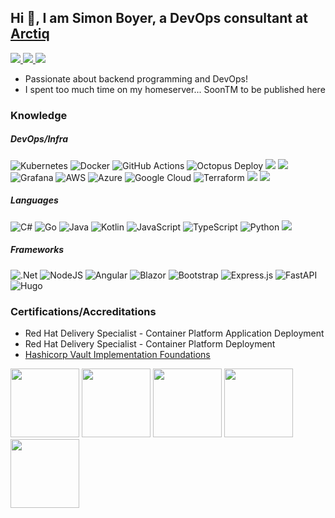 ## Hi 👋, I am Simon Boyer, a DevOps consultant at [Arctiq](https://arctiq.ca/)

<a href="https://www.linkedin.com/in/simon-boyer/"><img src="https://img.shields.io/badge/LinkedIn-0077B5?style=for-the-badge&logo=linkedin&logoColor=white"/> </a>
<a href="https://twitter.com/Sim_Boyer"> <img src="https://img.shields.io/badge/twitter-%231DA1F2.svg?&style=for-the-badge&logo=twitter&logoColor=white" /> </a>
<a href="https://mstdn.ca/@CodeGameEat"> <img src="https://img.shields.io/badge/mastodon-%233088D4.svg?&style=for-the-badge&logo=mastodon&logoColor=white" /> </a>

- Passionate about backend programming and DevOps!
- I spent too much time on my homeserver... SoonTM to be published here


### Knowledge

##### DevOps/Infra
![Kubernetes](https://img.shields.io/badge/kubernetes-%23326ce5.svg?style=for-the-badge&logo=kubernetes&logoColor=white)
![Docker](https://img.shields.io/badge/docker-%230db7ed.svg?style=for-the-badge&logo=docker&logoColor=white)
![GitHub Actions](https://img.shields.io/badge/github%20actions-%232671E5.svg?style=for-the-badge&logo=githubactions&logoColor=white)
![Octopus Deploy](https://img.shields.io/badge/octopus%20deploy-0D80D8?style=for-the-badge&logo=octopusdeploy&logoColor=white)
<img src="https://img.shields.io/badge/elastic-%23005571.svg?&style=for-the-badge&logo=elastic&logoColor=white" />
<img src="https://img.shields.io/badge/sumo%20logic-%23000099.svg?&style=for-the-badge&logo=sumo%20logic&logoColor=white" />
![Grafana](https://img.shields.io/badge/grafana-%23F46800.svg?style=for-the-badge&logo=grafana&logoColor=white)
![AWS](https://img.shields.io/badge/AWS-%23FF9900.svg?style=for-the-badge&logo=amazon-aws&logoColor=white)
![Azure](https://img.shields.io/badge/azure-%230072C6.svg?style=for-the-badge&logo=microsoftazure&logoColor=white)
![Google Cloud](https://img.shields.io/badge/GoogleCloud-%234285F4.svg?style=for-the-badge&logo=google-cloud&logoColor=white)
![Terraform](https://img.shields.io/badge/terraform-%235835CC.svg?style=for-the-badge&logo=terraform&logoColor=white)
<img src="https://img.shields.io/badge/vault-%23000000.svg?&style=for-the-badge&logo=vault&logoColor=white" />
<img src="https://img.shields.io/badge/red%20hat%20open%20shift-%23EE0000.svg?&style=for-the-badge&logo=red%20hat%20open%20shift&logoColor=white" />

##### Languages
![C#](https://img.shields.io/badge/c%23-%23239120.svg?style=for-the-badge&logo=c-sharp&logoColor=white)
![Go](https://img.shields.io/badge/go-%2300ADD8.svg?style=for-the-badge&logo=go&logoColor=white)
![Java](https://img.shields.io/badge/java-%23ED8B00.svg?style=for-the-badge&logo=java&logoColor=white)
![Kotlin](https://img.shields.io/badge/kotlin-%237F52FF.svg?style=for-the-badge&logo=kotlin&logoColor=white)
![JavaScript](https://img.shields.io/badge/javascript-%23323330.svg?style=for-the-badge&logo=javascript&logoColor=%23F7DF1E)
![TypeScript](https://img.shields.io/badge/typescript-%23007ACC.svg?style=for-the-badge&logo=typescript&logoColor=white)
![Python](https://img.shields.io/badge/python-3670A0?style=for-the-badge&logo=python&logoColor=ffdd54)
<img src="https://img.shields.io/badge/gnu%20bash-%234EAA25.svg?&style=for-the-badge&logo=gnu%20bash&logoColor=white" />

##### Frameworks
![.Net](https://img.shields.io/badge/.NET-5C2D91?style=for-the-badge&logo=.net&logoColor=white)
![NodeJS](https://img.shields.io/badge/node.js-6DA55F?style=for-the-badge&logo=node.js&logoColor=white)
![Angular](https://img.shields.io/badge/angular-%23DD0031.svg?style=for-the-badge&logo=angular&logoColor=white)
![Blazor](https://img.shields.io/badge/blazor-%235C2D91.svg?style=for-the-badge&logo=blazor&logoColor=white)
![Bootstrap](https://img.shields.io/badge/bootstrap-%23563D7C.svg?style=for-the-badge&logo=bootstrap&logoColor=white)
![Express.js](https://img.shields.io/badge/express.js-%23404d59.svg?style=for-the-badge&logo=express&logoColor=%2361DAFB)
![FastAPI](https://img.shields.io/badge/FastAPI-005571?style=for-the-badge&logo=fastapi)
![Hugo](https://img.shields.io/badge/Hugo-black.svg?style=for-the-badge&logo=Hugo)

### Certifications/Accreditations
- Red Hat Delivery Specialist - Container Platform Application Deployment
- Red Hat Delivery Specialist - Container Platform Deployment
- [Hashicorp Vault Implementation Foundations](https://hashicorp-academy-1.workramp.io/certificate/fbFLOom7vw)

<div>
<a href="https://www.credly.com/badges/207df729-12d4-46cd-9fc1-207af9a74355/public_url"><img height=110px src="https://images.credly.com/size/340x340/images/c9ed294b-f8ac-48fa-a8c3-96dab1f110f2/image.png" /></a>
  <a href="https://www.credly.com/badges/c5934c7a-6369-41d0-9f4e-a925a0f62047/public_url"><img height=110px src="https://images.credly.com/size/340x340/images/89efc3e7-842b-4790-b09b-9ea5efc71ec3/image.png" /></a>
<a href="https://www.credly.com/badges/f06f7a2c-55ad-4e07-b350-1b51311fe8c0/public_url"><img height=110px src="https://images.credly.com/size/340x340/images/ed4be915-68f8-428a-b332-40ded9084ee5/image.png" /></a>
<a href="https://www.credly.com/badges/1b3713a2-9fd7-4c4c-94b5-bfef56983b73/public_url"><img height=110px src="https://university.dynatrace.com/images/certification/Partner_Badge_Individual_FINAL-Associate.svg" /></a>
<a href="https://www.credly.com/badges/202edeb7-03bf-4db1-91bc-38315f856506/public_url"><img height=110px src="https://images.credly.com/size/340x340/images/74906bef-749e-4e7e-b0a5-ae2f6eff5a06/image.png" /></a>
</div>
